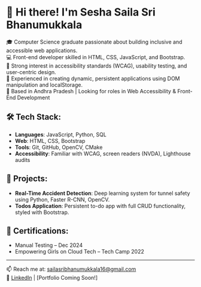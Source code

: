 # 👋 Hi there! I'm Sesha Saila Sri Bhanumukkala

🎓 Computer Science graduate passionate about building inclusive and accessible web applications.  
💻 Front-end developer skilled in HTML, CSS, JavaScript, and Bootstrap.  
🧠 Strong interest in accessibility standards (WCAG), usability testing, and user-centric design.  
🚀 Experienced in creating dynamic, persistent applications using DOM manipulation and localStorage.  
📍 Based in Andhra Pradesh | Looking for roles in Web Accessibility & Front-End Development  

## 🛠️ Tech Stack:
- **Languages**: JavaScript, Python, SQL  
- **Web**: HTML, CSS, Bootstrap  
- **Tools**: Git, GitHub, OpenCV, CMake  
- **Accessibility**: Familiar with WCAG, screen readers (NVDA), Lighthouse audits  

## 📌 Projects:
- **Real-Time Accident Detection**: Deep learning system for tunnel safety using Python, Faster R-CNN, OpenCV.  
- **Todos Application**: Persistent to-do app with full CRUD functionality, styled with Bootstrap.  

## 📜 Certifications:
- Manual Testing – Dec 2024  
- Empowering Girls on Cloud Tech – Tech Camp 2022  

---

📫 Reach me at: sailasribhanumukkala16@gmail.com  
🔗 [LinkedIn](https://www.linkedin.com/in/bhanumukkala-sailasri-124a64269) | [Portfolio Coming Soon!]
